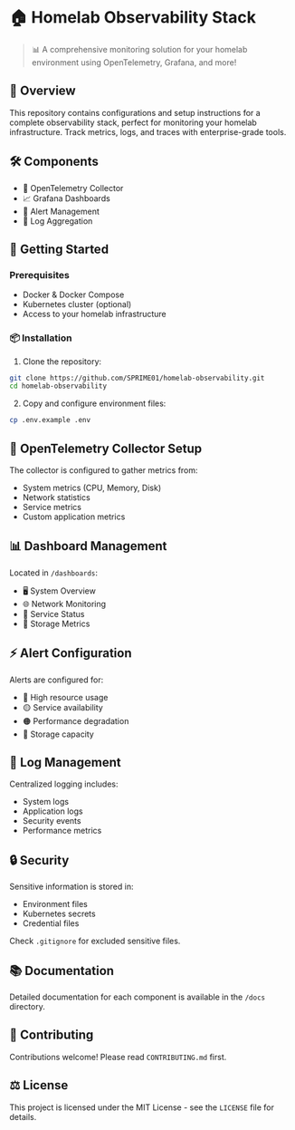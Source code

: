 # 🏠 Homelab Observability Stack

> 📊 A comprehensive monitoring solution for your homelab environment using OpenTelemetry, Grafana, and more!

## 🎯 Overview

This repository contains configurations and setup instructions for a complete observability stack, perfect for monitoring your homelab infrastructure. Track metrics, logs, and traces with enterprise-grade tools.

## 🛠️ Components

- 📡 OpenTelemetry Collector
- 📈 Grafana Dashboards
- 🚨 Alert Management
- 📝 Log Aggregation

## 🚀 Getting Started

### Prerequisites

- Docker & Docker Compose
- Kubernetes cluster (optional)
- Access to your homelab infrastructure

### 📦 Installation

1. Clone the repository:
```bash
git clone https://github.com/SPRIME01/homelab-observability.git
cd homelab-observability
```

2. Copy and configure environment files:
```bash
cp .env.example .env
```

## 📡 OpenTelemetry Collector Setup

The collector is configured to gather metrics from:
- System metrics (CPU, Memory, Disk)
- Network statistics
- Service metrics
- Custom application metrics

## 📊 Dashboard Management

Located in `/dashboards`:
- 🖥️ System Overview
- 🌐 Network Monitoring
- 🚦 Service Status
- 💾 Storage Metrics

## ⚡ Alert Configuration

Alerts are configured for:
- 🔴 High resource usage
- 🟡 Service availability
- 🟠 Performance degradation
- 🔵 Storage capacity

## 📝 Log Management

Centralized logging includes:
- System logs
- Application logs
- Security events
- Performance metrics

## 🔒 Security

Sensitive information is stored in:
- Environment files
- Kubernetes secrets
- Credential files

Check `.gitignore` for excluded sensitive files.

## 📚 Documentation

Detailed documentation for each component is available in the `/docs` directory.

## 🤝 Contributing

Contributions welcome! Please read `CONTRIBUTING.md` first.

## ⚖️ License

This project is licensed under the MIT License - see the `LICENSE` file for details.
